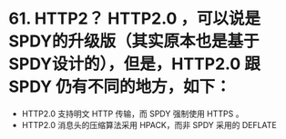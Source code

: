 # 61. HTTP2？ HTTP2.0 ，可以说是SPDY的升级版（其实原本也是基于SPDY设计的），但是，HTTP2.0 跟 SPDY 仍有不同的地方，如下：

- HTTP2.0 支持明文 HTTP 传输，而 SPDY 强制使用 HTTPS 。
- HTTP2.0 消息头的压缩算法采用 HPACK，而非 SPDY 采用的 DEFLATE

